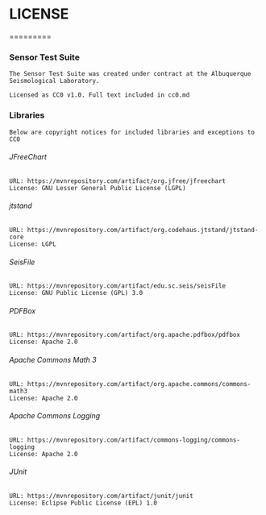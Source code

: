 # LICENSE
=========

### Sensor Test Suite

	The Sensor Test Suite was created under contract at the Albuquerque Seismological Laboratory. 

	Licensed as CC0 v1.0. Full text included in cc0.md

### Libraries
	Below are copyright notices for included libraries and exceptions to CC0

###### JFreeChart

	URL: https://mvnrepository.com/artifact/org.jfree/jfreechart
	License: GNU Lesser General Public License (LGPL)

###### jtstand

	URL: https://mvnrepository.com/artifact/org.codehaus.jtstand/jtstand-core
	License: LGPL

###### SeisFile
	
	URL: https://mvnrepository.com/artifact/edu.sc.seis/seisFile
	License: GNU Public License (GPL) 3.0

###### PDFBox

	URL: https://mvnrepository.com/artifact/org.apache.pdfbox/pdfbox
	License: Apache 2.0

###### Apache Commons Math 3
	
	URL: https://mvnrepository.com/artifact/org.apache.commons/commons-math3
	License: Apache 2.0

###### Apache Commons Logging
	
	URL: https://mvnrepository.com/artifact/commons-logging/commons-logging
	License: Apache 2.0

###### JUnit

	URL: https://mvnrepository.com/artifact/junit/junit
	License: Eclipse Public License (EPL) 1.0